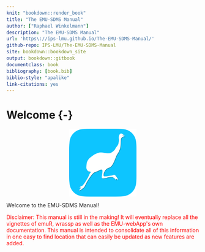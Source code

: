 ```yaml
--- 
knit: "bookdown::render_book"
title: "The EMU-SDMS Manual"
author: ["Raphael Winkelmann"]
description: "The EMU-SDMS Manual"
url: 'https\://ips-lmu.github.io/The-EMU-SDMS-Manual/'
github-repo: IPS-LMU/The-EMU-SDMS-Manual
site: bookdown::bookdown_site
output: bookdown::gitbook
documentclass: book
bibliography: [book.bib]
biblio-style: "apalike"
link-citations: yes
---
```


# Welcome {-}


<img src="pics/EMU-webAppIcon-roundCorners.png" width="35%" style="display: block; margin: auto;" />

Welcome to the EMU-SDMS Manual! 

<span style="color:red"> Disclaimer: This manual is still in the making! It will eventually replace all the vignettes of emuR, wrassp as well as the EMU-webApp's own documentation. This manual is intended to consolidate all of this information in one easy to find location that can easily be updated as new features are added.</span>



